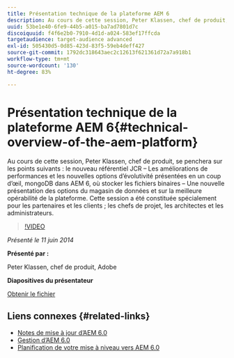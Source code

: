```yaml
---
title: Présentation technique de la plateforme AEM 6
description: Au cours de cette session, Peter Klassen, chef de produit, se penche sur le nouveau référentiel JCR, sur certaines améliorations de ses performances et sur de nouvelles options d’évolutivité.
uuid: 53be1e40-6fe9-44b5-a015-ba7ad7801d7c
discoiquuid: f4f6e2b0-7910-4d1d-a024-583ef17ffcda
targetaudience: target-audience advanced
exl-id: 505430d5-0d85-423d-83f5-59eb4deff427
source-git-commit: 1792dc318643aec2c12613f621361d72a7a918b1
workflow-type: tm+mt
source-wordcount: '130'
ht-degree: 83%

---
```


# Présentation technique de la plateforme AEM 6{#technical-overview-of-the-aem-platform}

Au cours de cette session, Peter Klassen, chef de produit, se penchera sur les points suivants : le nouveau référentiel JCR – Les améliorations de performances et les nouvelles options d’évolutivité présentées en un coup d’œil, mongoDB dans AEM 6, où stocker les fichiers binaires – Une nouvelle présentation des options du magasin de données et sur la meilleure opérabilité de la plateforme. Cette session a été constituée spécialement pour les partenaires et les clients ; les chefs de projet, les architectes et les administrateurs.

>[!VIDEO](https://video.tv.adobe.com/v/19517/?quality=9)

*Présenté le 11 juin 2014*

**Présenté par :**

Peter Klassen, chef de produit, Adobe

**Diapositives du présentateur**

[Obtenir le fichier](assets/aem6-platform-whatsnew.pdf)

## Liens connexes {#related-links}

* [Notes de mise à jour d’AEM 6.0](https://docs.adobe.com/content/docs/en/aem/6-0/release-notes.html)
* [Gestion d’AEM 6.0](https://docs.adobe.com/docs/en/aem/6-0/manage.html)
* [Planification de votre mise à niveau vers AEM 6.0](https://docs.adobe.com/content/docs/en/aem/6-0/deploy/upgrade/planning.html)
